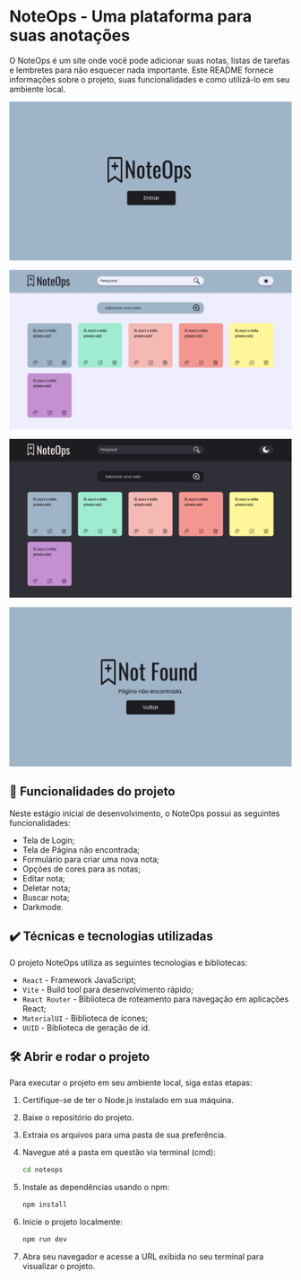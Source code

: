 # NoteOps - Uma plataforma para suas anotações

O NoteOps é um site onde você pode adicionar suas notas, listas de tarefas e lembretes para não esquecer nada importante. Este README fornece informações sobre o projeto, suas funcionalidades e como utilizá-lo em seu ambiente local.

![Imagem da tela de login da aplicação](noteops.png)

![Imagem da tela principal em light mode](lightmode.png)

![Imagem da tela principal em dark mode](darkmode.png)

![Imagem da tela de página não encontrada](notfound.png)


## 🔨 Funcionalidades do projeto

Neste estágio inicial de desenvolvimento, o NoteOps possui as seguintes funcionalidades:

- Tela de Login;
- Tela de Página não encontrada;
- Formulário para criar uma nova nota;
- Opções de cores para as notas;
- Editar nota;
- Deletar nota;
- Buscar nota;
- Darkmode.

## ✔️ Técnicas e tecnologias utilizadas

O projeto NoteOps utiliza as seguintes tecnologias e bibliotecas:

- `React` - Framework JavaScript;
- `Vite` - Build tool para desenvolvimento rápido;
- `React Router` - Biblioteca de roteamento para navegação em aplicações React;
- `MaterialUI` - Biblioteca de ícones;
- `UUID` - Biblioteca de geração de id.

## 🛠️ Abrir e rodar o projeto

Para executar o projeto em seu ambiente local, siga estas etapas:

1. Certifique-se de ter o Node.js instalado em sua máquina.
2. Baixe o repositório do projeto.
3. Extraia os arquivos para uma pasta de sua preferência.
4. Navegue até a pasta em questão via terminal (cmd):

    ```bash
    cd noteops
    ```

5. Instale as dependências usando o npm:

    ```bash
    npm install
    ```

6. Inicie o projeto localmente:

    ```bash
    npm run dev
    ```

7. Abra seu navegador e acesse a URL exibida no seu terminal para visualizar o projeto.
